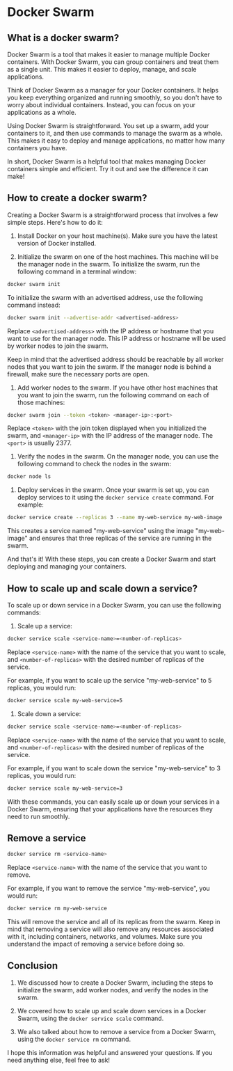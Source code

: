 # Docker Swarm

## What is a docker swarm?

Docker Swarm is a tool that makes it easier to manage multiple Docker containers. With Docker Swarm, you can group containers and treat them as a single unit. This makes it easier to deploy, manage, and scale applications.

Think of Docker Swarm as a manager for your Docker containers. It helps you keep everything organized and running smoothly, so you don't have to worry about individual containers. Instead, you can focus on your applications as a whole.

Using Docker Swarm is straightforward. You set up a swarm, add your containers to it, and then use commands to manage the swarm as a whole. This makes it easy to deploy and manage applications, no matter how many containers you have.

In short, Docker Swarm is a helpful tool that makes managing Docker containers simple and efficient. Try it out and see the difference it can make!

## How to create a docker swarm?

Creating a Docker Swarm is a straightforward process that involves a few simple steps. Here's how to do it:

1. Install Docker on your host machine(s). Make sure you have the latest version of Docker installed.
    
2. Initialize the swarm on one of the host machines. This machine will be the manager node in the swarm. To initialize the swarm, run the following command in a terminal window:
    

```bash
docker swarm init
```

To initialize the swarm with an advertised address, use the following command instead:

```bash
docker swarm init --advertise-addr <advertised-address>
```

Replace `<advertised-address>` with the IP address or hostname that you want to use for the manager node. This IP address or hostname will be used by worker nodes to join the swarm.

Keep in mind that the advertised address should be reachable by all worker nodes that you want to join the swarm. If the manager node is behind a firewall, make sure the necessary ports are open.

1. Add worker nodes to the swarm. If you have other host machines that you want to join the swarm, run the following command on each of those machines:
    

```bash
docker swarm join --token <token> <manager-ip>:<port>
```

Replace `<token>` with the join token displayed when you initialized the swarm, and `<manager-ip>` with the IP address of the manager node. The `<port>` is usually 2377.

1. Verify the nodes in the swarm. On the manager node, you can use the following command to check the nodes in the swarm:
    

```bash
docker node ls
```

1. Deploy services in the swarm. Once your swarm is set up, you can deploy services to it using the `docker service create` command. For example:
    

```bash
docker service create --replicas 3 --name my-web-service my-web-image
```

This creates a service named "my-web-service" using the image "my-web-image" and ensures that three replicas of the service are running in the swarm.

And that's it! With these steps, you can create a Docker Swarm and start deploying and managing your containers.

## How to scale up and scale down a service?

  
To scale up or down service in a Docker Swarm, you can use the following commands:

1. Scale up a service:
    

```bash
docker service scale <service-name>=<number-of-replicas>
```

Replace `<service-name>` with the name of the service that you want to scale, and `<number-of-replicas>` with the desired number of replicas of the service.

For example, if you want to scale up the service "my-web-service" to 5 replicas, you would run:

```bash
docker service scale my-web-service=5
```

1. Scale down a service:
    

```bash
docker service scale <service-name>=<number-of-replicas>
```

Replace `<service-name>` with the name of the service that you want to scale, and `<number-of-replicas>` with the desired number of replicas of the service.

For example, if you want to scale down the service "my-web-service" to 3 replicas, you would run:

```bash
docker service scale my-web-service=3
```

With these commands, you can easily scale up or down your services in a Docker Swarm, ensuring that your applications have the resources they need to run smoothly.

## Remove a service

```bash
docker service rm <service-name>
```

Replace `<service-name>` with the name of the service that you want to remove.

For example, if you want to remove the service "my-web-service", you would run:

```bash
docker service rm my-web-service
```

This will remove the service and all of its replicas from the swarm. Keep in mind that removing a service will also remove any resources associated with it, including containers, networks, and volumes. Make sure you understand the impact of removing a service before doing so.

## Conclusion

1. We discussed how to create a Docker Swarm, including the steps to initialize the swarm, add worker nodes, and verify the nodes in the swarm.
    
2. We covered how to scale up and scale down services in a Docker Swarm, using the `docker service scale` command.
    
3. We also talked about how to remove a service from a Docker Swarm, using the `docker service rm` command.
    

I hope this information was helpful and answered your questions. If you need anything else, feel free to ask!